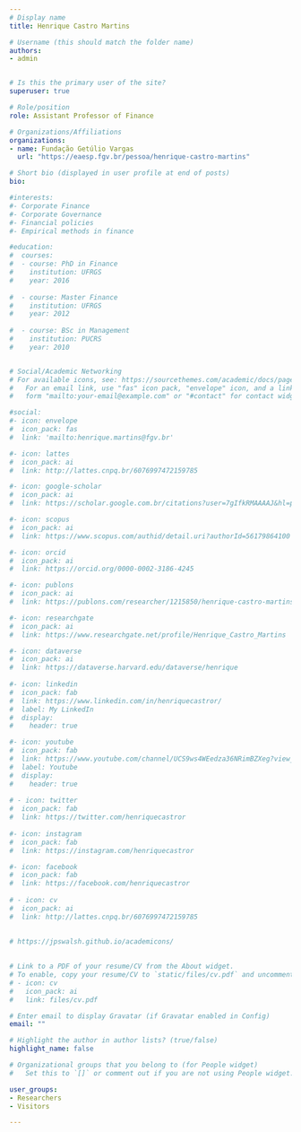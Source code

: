 ```yaml
---
# Display name
title: Henrique Castro Martins

# Username (this should match the folder name)
authors:
- admin


# Is this the primary user of the site?
superuser: true

# Role/position
role: Assistant Professor of Finance

# Organizations/Affiliations
organizations:
- name: Fundação Getúlio Vargas
  url: "https://eaesp.fgv.br/pessoa/henrique-castro-martins"

# Short bio (displayed in user profile at end of posts)
bio:

#interests:
#- Corporate Finance
#- Corporate Governance
#- Financial policies
#- Empirical methods in finance

#education:
#  courses:
#  - course: PhD in Finance
#    institution: UFRGS
#    year: 2016
    
#  - course: Master Finance
#    institution: UFRGS
#    year: 2012
    
#  - course: BSc in Management
#    institution: PUCRS
#    year: 2010


# Social/Academic Networking
# For available icons, see: https://sourcethemes.com/academic/docs/page-builder/#icons
#   For an email link, use "fas" icon pack, "envelope" icon, and a link in the
#   form "mailto:your-email@example.com" or "#contact" for contact widget.

#social:
#- icon: envelope
#  icon_pack: fas
#  link: 'mailto:henrique.martins@fgv.br'

#- icon: lattes
#  icon_pack: ai
#  link: http://lattes.cnpq.br/6076997472159785

#- icon: google-scholar
#  icon_pack: ai
#  link: https://scholar.google.com.br/citations?user=7gIfkRMAAAAJ&hl=pt-BR&oi=ao

#- icon: scopus
#  icon_pack: ai
#  link: https://www.scopus.com/authid/detail.uri?authorId=56179864100

#- icon: orcid
#  icon_pack: ai
#  link: https://orcid.org/0000-0002-3186-4245

#- icon: publons
#  icon_pack: ai
#  link: https://publons.com/researcher/1215850/henrique-castro-martins/

#- icon: researchgate
#  icon_pack: ai
#  link: https://www.researchgate.net/profile/Henrique_Castro_Martins

#- icon: dataverse
#  icon_pack: ai
#  link: https://dataverse.harvard.edu/dataverse/henrique
  
#- icon: linkedin
#  icon_pack: fab
#  link: https://www.linkedin.com/in/henriquecastror/
#  label: My LinkedIn
#  display:
#    header: true

#- icon: youtube
#  icon_pack: fab
#  link: https://www.youtube.com/channel/UCS9ws4WEedza36NRimBZXeg?view_as=subscriber
#  label: Youtube
#  display:
#    header: true
  
# - icon: twitter
#  icon_pack: fab
#  link: https://twitter.com/henriquecastror
  
#- icon: instagram
#  icon_pack: fab
#  link: https://instagram.com/henriquecastror

#- icon: facebook
#  icon_pack: fab
#  link: https://facebook.com/henriquecastror
  
# - icon: cv
#  icon_pack: ai
#  link: http://lattes.cnpq.br/6076997472159785
  
  
# https://jpswalsh.github.io/academicons/

  
# Link to a PDF of your resume/CV from the About widget.
# To enable, copy your resume/CV to `static/files/cv.pdf` and uncomment the lines below.
# - icon: cv
#   icon_pack: ai
#   link: files/cv.pdf

# Enter email to display Gravatar (if Gravatar enabled in Config)
email: ""

# Highlight the author in author lists? (true/false)
highlight_name: false

# Organizational groups that you belong to (for People widget)
#   Set this to `[]` or comment out if you are not using People widget.

user_groups:
- Researchers
- Visitors

---
```



